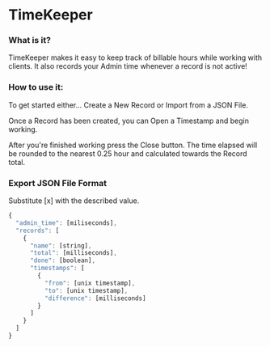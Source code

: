 # TimeKeeper

### What is it?
TimeKeeper makes it easy to keep track of billable hours while working with clients. It also records your Admin time whenever a record is not active!

### How to use it:
To get started either... Create a New Record or Import from a JSON File.

Once a Record has been created, you can Open a Timestamp and begin working.

After you're finished working press the Close button. The time elapsed will be rounded to the nearest 0.25 hour and calculated towards the Record total.

### Export JSON File Format
Substitute [x] with the described value.  
```javascript
{
  "admin_time": [miliseconds],
  "records": [
    {
      "name": [string],
      "total": [milliseconds],
      "done": [boolean],
      "timestamps": [
        {
          "from": [unix timestamp],
          "to": [unix timestamp],
          "difference": [milliseconds]
        }
      ]
    }
  ]
}
```
